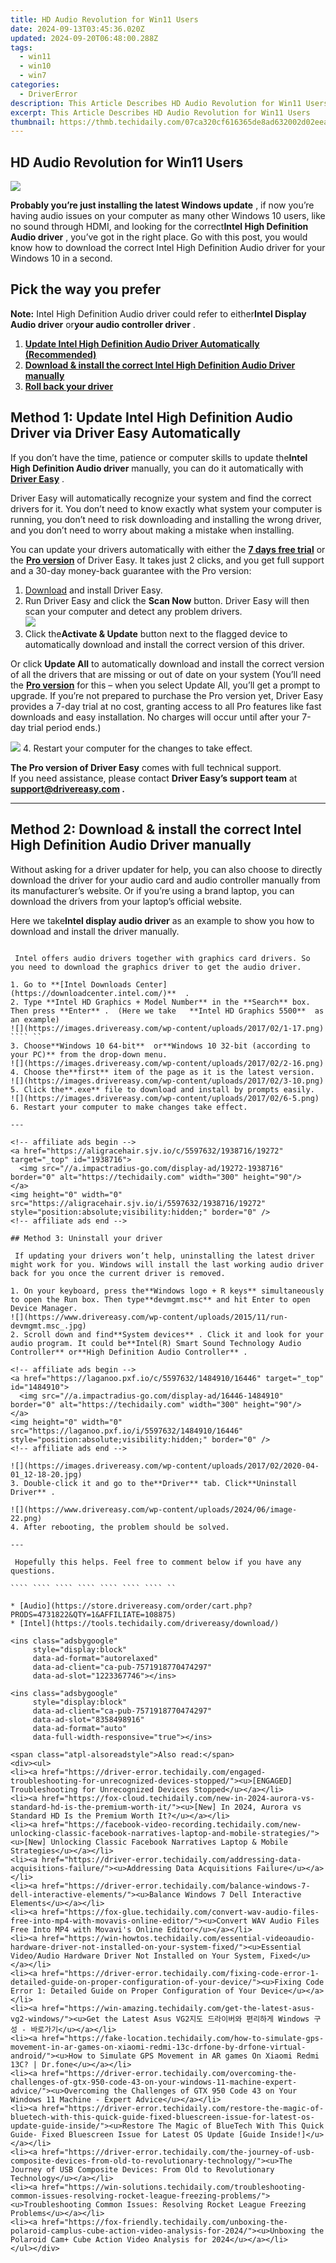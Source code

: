 ```yaml
---
title: HD Audio Revolution for Win11 Users
date: 2024-09-13T03:45:36.020Z
updated: 2024-09-20T06:48:00.288Z
tags:
  - win11
  - win10
  - win7
categories:
  - DriverError
description: This Article Describes HD Audio Revolution for Win11 Users
excerpt: This Article Describes HD Audio Revolution for Win11 Users
thumbnail: https://thmb.techidaily.com/07ca320cf616365de8ad632002d02eea2e2a464ff75322d1f48a2d2f5ab495fd.jpg
---
```


## HD Audio Revolution for Win11 Users

![](https://images.drivereasy.com/wp-content/uploads/2018/10/img_5bbecc662b093.jpg)

 **Probably you’re just installing the latest Windows update** , if now you’re having audio issues on your computer as many other Windows 10 users, like no sound through HDMI, and looking for the correct**Intel High Definition Audio driver** , you’ve got in the right place.  Go with this post, you would know how to download the correct Intel High Definition Audio driver for your Windows 10 in a second.

## Pick the way you prefer

**Note:** Intel High Definition Audio driver could refer to either**Intel Display Audio driver** or**your audio controller driver** .

1. **[Update Intel High Definition Audio Driver Automatically (Recommended)](#way2)**
2. **[Download & install the correct Intel High Definition Audio Driver manually](https://review-au.sjv.io/wqnrq3)**
3. [**Roll back your driver**](https://jalbum-affiliate-program.sjv.io/mmjynq)

## Method 1: Update Intel High Definition Audio Driver via Driver Easy Automatically

 If you don’t have the time, patience or computer skills to update the**Intel High Definition Audio driver** manually, you can do it automatically with **[Driver Easy](https://tools.techidaily.com/drivereasy/download/)**  .

 Driver Easy will automatically recognize your system and find the correct drivers for it. You don’t need to know exactly what system your computer is running, you don’t need to risk downloading and installing the wrong driver, and you don’t need to worry about making a mistake when installing.

 You can update your drivers automatically with either the [**7 days free trial**](https://tools.techidaily.com/drivereasy/download/) or the [**Pro version**](https://tools.techidaily.com/drivereasy/download/) of Driver Easy. It takes just 2 clicks, and you get full support and a 30-day money-back guarantee with the Pro version:

1. [Download](https://tools.techidaily.com/drivereasy/download/) and install Driver Easy.
2. Run Driver Easy and click the **Scan Now** button. Driver Easy will then scan your computer and detect any problem drivers.  
![](https://www.drivereasy.com/wp-content/uploads/2020/10/6_0_scan-now.jpg)
3. Click the**Activate & Update** button next to the flagged device to automatically download and install the correct version of this driver.  

 Or click **Update All** to automatically download and install the correct version of all the drivers that are missing or out of date on your system (You’ll need the **[Pro version](https://tools.techidaily.com/drivereasy/download/)**  for this – when you select Update All, you’ll get a prompt to upgrade. If you’re not prepared to purchase the Pro version yet, Driver Easy provides a 7-day trial at no cost, granting access to all Pro features like fast downloads and easy installation. No charges will occur until after your 7-day trial period ends.)  

![](https://www.drivereasy.com/wp-content/uploads/2018/09/Intel-display-audio.jpg)
4. Restart your computer for the changes to take effect.

**The Pro version of Driver Easy** comes with full technical support.  
 If you need assistance, please contact **Driver Easy’s support team** at **[support@drivereasy.com](https://bellelily.pxf.io/m5azgm) .**

---

## Method 2: Download & install the correct Intel High Definition Audio Driver manually

 Without asking for a driver updater for help, you can also choose to directly download the driver for your audio card and audio controller manually from its manufacturer’s website. Or if you’re using a brand laptop, you can download the drivers from your laptop’s official website.

 Here we take**Intel display audio driver** as an example to show you how to download and install the driver manually.  
````

 Intel offers audio drivers together with graphics card drivers. So you need to download the graphics driver to get the audio driver.

1. Go to **[Intel Downloads Center](https://downloadcenter.intel.com/)**  .
2. Type **Intel HD Graphics + Model Number** in the **Search** box. Then press **Enter** .  (Here we take   **Intel HD Graphics 5500**  as an example)  
![](https://images.drivereasy.com/wp-content/uploads/2017/02/1-17.png) ```` ``
3. Choose**Windows 10 64-bit**  or**Windows 10 32-bit (according to your PC)** from the drop-down menu.  
![](https://images.drivereasy.com/wp-content/uploads/2017/02/2-16.png)
4. Choose the**first** item of the page as it is the latest version.  
![](https://images.drivereasy.com/wp-content/uploads/2017/02/3-10.png)
5. Click the**.exe** file to download and install by prompts easily.  
![](https://images.drivereasy.com/wp-content/uploads/2017/02/6-5.png)
6. Restart your computer to make changes take effect.

---

<!-- affiliate ads begin -->
<a href="https://aligracehair.sjv.io/c/5597632/1938716/19272" target="_top" id="1938716">
  <img src="//a.impactradius-go.com/display-ad/19272-1938716" border="0" alt="https://techidaily.com" width="300" height="90"/>
</a>
<img height="0" width="0" src="https://aligracehair.sjv.io/i/5597632/1938716/19272" style="position:absolute;visibility:hidden;" border="0" />
<!-- affiliate ads end -->

## Method 3: Uninstall your driver

 If updating your drivers won’t help, uninstalling the latest driver might work for you. Windows will install the last working audio driver back for you once the current driver is removed.

1. On your keyboard, press the**Windows logo + R keys** simultaneously to open the Run box. Then type**devmgmt.msc** and hit Enter to open Device Manager.  
![](https://www.drivereasy.com/wp-content/uploads/2015/11/run-devmgmt.msc_.jpg)
2. Scroll down and find**System devices** . Click it and look for your audio program. It could be**Intel(R) Smart Sound Technology Audio Controller** or**High Definition Audio Controller** .  

<!-- affiliate ads begin -->
<a href="https://laganoo.pxf.io/c/5597632/1484910/16446" target="_top" id="1484910">
  <img src="//a.impactradius-go.com/display-ad/16446-1484910" border="0" alt="https://techidaily.com" width="300" height="90"/>
</a>
<img height="0" width="0" src="https://laganoo.pxf.io/i/5597632/1484910/16446" style="position:absolute;visibility:hidden;" border="0" />
<!-- affiliate ads end -->

![](https://images.drivereasy.com/wp-content/uploads/2017/02/2020-04-01_12-18-20.jpg)
3. Double-click it and go to the**Driver** tab. Click**Uninstall Driver** .  

![](https://www.drivereasy.com/wp-content/uploads/2024/06/image-22.png)
4. After rebooting, the problem should be solved.

---

 Hopefully this helps. Feel free to comment below if you have any questions.

```` ```` ```` ```` ```` ```` ```` ``

* [Audio](https://store.drivereasy.com/order/cart.php?PRODS=4731822&QTY=1&AFFILIATE=108875)
* [Intel](https://tools.techidaily.com/drivereasy/download/)

<ins class="adsbygoogle"
     style="display:block"
     data-ad-format="autorelaxed"
     data-ad-client="ca-pub-7571918770474297"
     data-ad-slot="1223367746"></ins>

<ins class="adsbygoogle"
     style="display:block"
     data-ad-client="ca-pub-7571918770474297"
     data-ad-slot="8358498916"
     data-ad-format="auto"
     data-full-width-responsive="true"></ins>

<span class="atpl-alsoreadstyle">Also read:</span>
<div><ul>
<li><a href="https://driver-error.techidaily.com/engaged-troubleshooting-for-unrecognized-devices-stopped/"><u>[ENGAGED] Troubleshooting for Unrecognized Devices Stopped</u></a></li>
<li><a href="https://fox-cloud.techidaily.com/new-in-2024-aurora-vs-standard-hd-is-the-premium-worth-it/"><u>[New] In 2024, Aurora vs Standard HD Is the Premium Worth It?</u></a></li>
<li><a href="https://facebook-video-recording.techidaily.com/new-unlocking-classic-facebook-narratives-laptop-and-mobile-strategies/"><u>[New] Unlocking Classic Facebook Narratives Laptop & Mobile Strategies</u></a></li>
<li><a href="https://driver-error.techidaily.com/addressing-data-acquisitions-failure/"><u>Addressing Data Acquisitions Failure</u></a></li>
<li><a href="https://driver-error.techidaily.com/balance-windows-7-dell-interactive-elements/"><u>Balance Windows 7 Dell Interactive Elements</u></a></li>
<li><a href="https://fox-glue.techidaily.com/convert-wav-audio-files-free-into-mp4-with-movavis-online-editor/"><u>Convert WAV Audio Files Free Into MP4 with Movavi's Online Editor</u></a></li>
<li><a href="https://win-howtos.techidaily.com/essential-videoaudio-hardware-driver-not-installed-on-your-system-fixed/"><u>Essential Video/Audio Hardware Driver Not Installed on Your System, Fixed</u></a></li>
<li><a href="https://driver-error.techidaily.com/fixing-code-error-1-detailed-guide-on-proper-configuration-of-your-device/"><u>Fixing Code Error 1: Detailed Guide on Proper Configuration of Your Device</u></a></li>
<li><a href="https://win-amazing.techidaily.com/get-the-latest-asus-vg2-windows/"><u>Get the Latest Asus VG2지도 드라이버와 편리하게 Windows 구성 - 바로가기</u></a></li>
<li><a href="https://fake-location.techidaily.com/how-to-simulate-gps-movement-in-ar-games-on-xiaomi-redmi-13c-drfone-by-drfone-virtual-android/"><u>How to Simulate GPS Movement in AR games On Xiaomi Redmi 13C? | Dr.fone</u></a></li>
<li><a href="https://driver-error.techidaily.com/overcoming-the-challenges-of-gtx-950-code-43-on-your-windows-11-machine-expert-advice/"><u>Overcoming the Challenges of GTX 950 Code 43 on Your Windows 11 Machine - Expert Advice</u></a></li>
<li><a href="https://driver-error.techidaily.com/restore-the-magic-of-bluetech-with-this-quick-guide-fixed-bluescreen-issue-for-latest-os-update-guide-inside/"><u>Restore The Magic of BlueTech With This Quick Guide- Fixed Bluescreen Issue for Latest OS Update [Guide Inside!]</u></a></li>
<li><a href="https://driver-error.techidaily.com/the-journey-of-usb-composite-devices-from-old-to-revolutionary-technology/"><u>The Journey of USB Composite Devices: From Old to Revolutionary Technology</u></a></li>
<li><a href="https://win-solutions.techidaily.com/troubleshooting-common-issues-resolving-rocket-league-freezing-problems/"><u>Troubleshooting Common Issues: Resolving Rocket League Freezing Problems</u></a></li>
<li><a href="https://fox-friendly.techidaily.com/unboxing-the-polaroid-camplus-cube-action-video-analysis-for-2024/"><u>Unboxing the Polaroid Cam+ Cube Action Video Analysis for 2024</u></a></li>
</ul></div>

